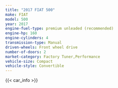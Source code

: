 ```yaml
---
title: "2017 FIAT 500"
make: FIAT
model: 500
year: 2017
engine-fuel-type: premium unleaded (recommended)
engine-hp: 160
engine-cylinders: 4
transmission-type: Manual
driven-wheels: Front wheel drive
number-of-doors: 2
market-category: Factory Tuner,Performance
vehicle-size: Compact
vehicle-style: Convertible
---
```


{{< car_info >}}
